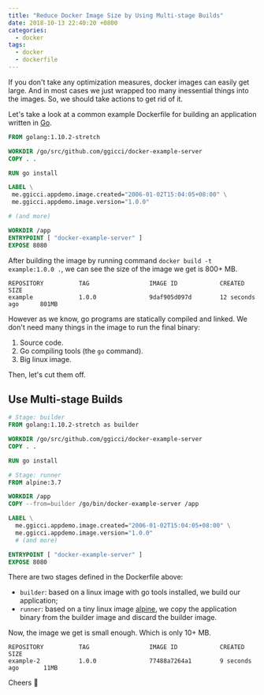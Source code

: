 ```yaml
---
title: "Reduce Docker Image Size by Using Multi-stage Builds"
date: 2018-10-13 22:40:20 +0800
categories:
  - docker
tags:
  - docker
  - dockerfile
---
```


If you don't take any optimization measures, docker images can easily get large. And in most cases we just wrapped too many inessential things into the images. So, we should take actions to get rid of it.

Let's take a look at a common example Dockerfile for building an application written in [Go](https://golang.org/).

```dockerfile
FROM golang:1.10.2-stretch

WORKDIR /go/src/github.com/ggicci/docker-example-server
COPY . .

RUN go install

LABEL \
 me.ggicci.appdemo.image.created="2006-01-02T15:04:05+08:00" \
 me.ggicci.appdemo.image.version="1.0.0"

# (and more)

WORKDIR /app
ENTRYPOINT [ "docker-example-server" ]
EXPOSE 8080
```

After building the image by running command `docker build -t example:1.0.0 .`, we can see the size of the image we get is 800+ MB.

```text
REPOSITORY          TAG                 IMAGE ID            CREATED             SIZE
example             1.0.0               9daf905d097d        12 seconds ago      801MB
```

However as we know, go programs are statically compiled and linked. We don't need many things in the image to run the final binary:

1. Source code.
2. Go compiling tools (the `go` command).
3. Big linux image.

Then, let's cut them off.

## Use Multi-stage Builds

```dockerfile
# Stage: builder
FROM golang:1.10.2-stretch as builder

WORKDIR /go/src/github.com/ggicci/docker-example-server
COPY . .

RUN go install

# Stage: runner
FROM alpine:3.7

WORKDIR /app
COPY --from=builder /go/bin/docker-example-server /app

LABEL \
  me.ggicci.appdemo.image.created="2006-01-02T15:04:05+08:00" \
  me.ggicci.appdemo.image.version="1.0.0"
  # (and more)

ENTRYPOINT [ "docker-example-server" ]
EXPOSE 8080
```

There are two stages defined in the Dockerfile above:

- `builder`: based on a linux image with go tools installed, we build our application;
- `runner`: based on a tiny linux image [alpine](https://alpinelinux.org/), we copy the application binary from the builder image and discard the builder image.

Now, the image we get is small enough. Which is only 10+ MB.

```text
REPOSITORY          TAG                 IMAGE ID            CREATED             SIZE
example-2           1.0.0               77488a7264a1        9 seconds ago       11MB
```

Cheers 🎉
